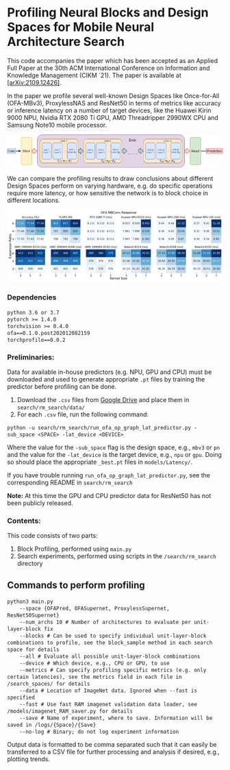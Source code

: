 # Profiling Neural Blocks and Design Spaces for Mobile Neural Architecture Search

This code accompanies the paper which has been accepted as an Applied Full Paper at the 30th ACM International 
Conference on Information and Knowledge Management (CIKM `21). The paper is available at [[arXiv:2109.12426]](https://arxiv.org/abs/2109.12426).

In the paper we profile several well-known Design Spaces like Once-for-All (OFA-MBv3), ProxylessNAS and ResNet50 in 
terms of metrics like accuracy or inference latency on a number of target devices, like the Huawei Kirin 9000 NPU, 
Nvidia RTX 2080 Ti GPU, AMD Threadripper 2990WX CPU and Samsung Note10 mobile processor. 

<p align="center">
  <img src="fig/network_layout.png" alt="Network Layout">
</p>

We can compare the 
profiling results to draw conclusions about different Design Spaces perform on varying hardware, e.g. do specific
operations require more latency, or how sensitive the network is to block choice in different locations.

<p align="center">
  <img src="fig/ofa_bp.png" alt="Block Profiling results on OFA-MBv3">
</p>


### Dependencies
```
python 3.6 or 3.7
pytorch >= 1.4.0
torchvision >= 0.4.0
ofa==0.1.0.post202012082159
torchprofile==0.0.2
```

### Preliminaries:
Data for available in-house predictors (e.g. NPU, GPU and CPU) must be downloaded and used to generate appropriate `.pt` files by training the predictor before profiling can be done.
1. Download the `.csv` files from [Google Drive](https://drive.google.com/drive/folders/1qUqWzc3D3-1LmRxqQiy6u4CRWsmOymuF) and place them in `search/rm_search/data/`
2. For each `.csv` file, run the following command:
```
python -u search/rm_search/run_ofa_op_graph_lat_predictor.py -sub_space <SPACE> -lat_device <DEVICE>
```
Where the value for the `-sub_space` flag is the design space, e.g., `mbv3` or `pn` and the value for the `-lat_device` is the target device, e.g., `npu` or `gpu`. Doing so should place the appropriate `_best.pt` files in `models/Latency/`.

If you have trouble running `run_ofa_op_graph_lat_predictor.py`, see the corresponding README in `search/rm_search`

**Note:** At this time the GPU and CPU predictor data for ResNet50 has not been publicly released.

### Contents: <br/>

This code consists of two parts:

1. Block Profiling, performed using `main.py`
2. Search experiments, performed using scripts in the `/search/rm_search` directory

## Commands to perform profiling

```
python3 main.py
    --space {OFAPred, OFASupernet, ProxylessSupernet, ResNet50Supernet}
    --num_archs 10 # Number of architectures to evaluate per unit-layer-block fix
    --blocks # Can be used to specify individual unit-layer-block combinations to profile, see the block_sample method in each search space for details
    --all # Evaluate all possible unit-layer-block combinations
    --device # Which device, e.g., CPU or GPU, to use
    --metrics # Can specify profiling specific metrics (e.g. only certain latencies), see the metrics field in each file in /search_spaces/ for details
    --data # Location of ImageNet data. Ignored when --fast is specified
    --fast # Use fast RAM imagenet validation data loader, see /models/imagenet_RAM_saver.py for details
    --save # Name of experiment, where to save. Information will be saved in /logs/{Space}/{Save}
    --no-log # Binary; do not log experiment information
```
Output data is formatted to be comma separated such that it can easily be transferred to a CSV file for further processing and analysis if desired, e.g., plotting trends.

